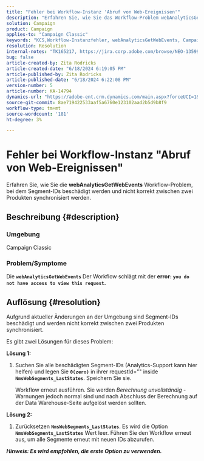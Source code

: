 ```yaml
---
title: "Fehler bei Workflow-Instanz 'Abruf von Web-Ereignissen'"
description: "Erfahren Sie, wie Sie das Workflow-Problem webAnalyticsGetWebEvents lösen können, bei dem Segment-IDs beschädigt werden und nicht korrekt zwischen zwei Produkten synchronisiert werden."
solution: Campaign
product: Campaign
applies-to: "Campaign Classic"
keywords: "KCS,Workflow-Instanzfehler, webAnalyticsGetWebEvents, Campaign Classic, Segment-IDs"
resolution: Resolution
internal-notes: "TK165217, https://jira.corp.adobe.com/browse/NEO-13599"
bug: false
article-created-by: Zita Rodricks
article-created-date: "6/18/2024 6:19:05 PM"
article-published-by: Zita Rodricks
article-published-date: "6/18/2024 6:22:08 PM"
version-number: 5
article-number: KA-14794
dynamics-url: "https://adobe-ent.crm.dynamics.com/main.aspx?forceUCI=1&pagetype=entityrecord&etn=knowledgearticle&id=444dc839-9f2d-ef11-840a-002248084fbb"
source-git-commit: 8ae719422533aaf5a6760e123102aad2b5d9b8f9
workflow-type: tm+mt
source-wordcount: '181'
ht-degree: 3%

---
```


# Fehler bei Workflow-Instanz &quot;Abruf von Web-Ereignissen&quot;


Erfahren Sie, wie Sie die <b>webAnalyticsGetWebEvents</b> Workflow-Problem, bei dem Segment-IDs beschädigt werden und nicht korrekt zwischen zwei Produkten synchronisiert werden.

## Beschreibung {#description}


### <b>Umgebung </b>

Campaign Classic



### <b>Problem/Symptome</b>

Die <b>`webAnalyticsGetWebEvents` </b>Der Workflow schlägt mit der <b>error: `you do not have access to view this request`.</b>


## Auflösung {#resolution}


Aufgrund aktueller Änderungen an der Umgebung sind Segment-IDs beschädigt und werden nicht korrekt zwischen zwei Produkten synchronisiert.

Es gibt zwei Lösungen für dieses Problem:

<b>Lösung 1:</b>

1. Suchen Sie alle beschädigten Segment-IDs (Analytics-Support kann hier helfen) und legen Sie <b>`0(zero)`</b> in ihrer requestId=&quot;&quot; inside <b>`NmsWebSegments_LastStates`</b>. Speichern Sie sie.

   Workflow erneut ausführen. Sie werden *Berechnung unvollständig* -Warnungen jedoch normal sind und nach Abschluss der Berechnung auf der Data Warehouse-Seite aufgelöst werden sollten.


<b>Lösung 2:</b>

1. Zurücksetzen <b>`NmsWebSegments_LastStates`</b>. Es wird die Option <b>`NmsWebSegments_LastStates`</b> Wert leer. Führen Sie den Workflow erneut aus, um alle Segmente erneut mit neuen IDs abzurufen.




<b>*Hinweis: Es wird empfohlen, die erste Option zu verwenden.</b>*

